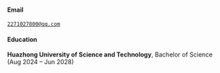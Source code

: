 #### Email
<code>2271027800@qq.com</code>  

#### Education
**Huazhong University of Science and Technology**, Bachelor of Science (Aug 2024 – Jun 2028)    